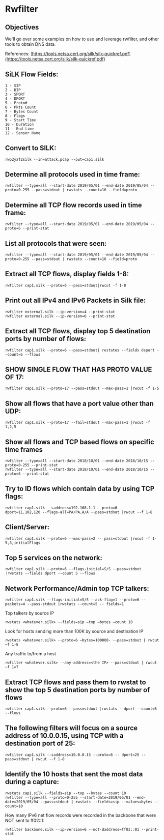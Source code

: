 # Rwfilter

## Objectives

We'll go over some examples on how to use and leverage rwfilter, and other tools to obtain DNS data.

References: [https://tools.netsa.cert.org/silk/silk-quickref.pdf](https://tools.netsa.cert.org/silk/silk-quickref.pdf)

## SiLK Flow Fields:

```text
1 - SIP
2 - DIP
3 - SPORT
4 - DPORT
5 - Proto#
6 - Pkts Count
7 - Bytes Count
8 - Flags
9 - Start Time
10 - Duration
11 - End time
12 - Sensor Name
```

## Convert to SILK:

```text
rwp2yaf2silk --in=attack.pcap --out=cap1.silk
```

## Determine all protocols used in time frame:

```text
rwfilter --type=all --start-date 2019/05/01 --end-date 2019/05/04 --proto=0-255 --pass=stdout | rwstats --count=10 --field=proto
```

## Determine all TCP flow records used in time frame:

```text
rwfilter --type=all --start-date 2019/05/01 --end-date 2019/05/04 --proto=6 --print-stat
```

## List all protocols that were seen:

```text
rwfilter --type=all --start-date 2019/05/01 --end-date 2019/05/04 --proto=0-255 --pass=stdout | rwstats --count=10 --field=proto
```

## Extract all TCP flows, display fields 1-8:

```text
rwfilter cap1.silk --proto=6 --pass=stdout|rwcut -f 1-8
```

## Print out all IPv4 and IPv6 Packets in Silk file:

```text
rwfilter external.silk --ip-version=4 --print-stat
rwfilter external.silk --ip-version=6 --print-stat
```

## Extract all TCP flows, display top 5 destination ports by number of flows:

```text
rwfilter cap1.silk --proto=6 --pass=stdout| restates --fields deport --count=5 --flows
```

## SHOW SINGLE FLOW THAT HAS PROTO VALUE OF 17:

```text
rwfilter cap1.silk --proto=17 --pass=stdout --max-pass=1 |rwcut -f 1-5
```

## Show all flows that have a port value other than UDP:

```text
rwfilter cap1.silk --proto=17 --fail=stdout --max-pass=1 |rwcut -f 1,2,5
```

## Show all flows and TCP based flows on specific time frames

```text
rwfilter --type=all --start-date 2018/10/01 --end-date 2018/10/15 --proto=0-255 --print-stat
rwfilter --type=all --start-date 2018/10/01 --end-date 2018/10/15 --proto=6 --print-stat
```

## Try to ID flows which contain data by using TCP flags:

```text
rwfilter cap1.silk --saddress=192.168.1.1 --proto=6 -- dport=11,102,120 --flags-all=PA/PA,A/A --pass=stdout |rwcut --f 1-8
```

## Client/Server:

```text
rwfilter cap1.silk --proto=6 --max-pass=2 -- pass=stdout |rwcut -f 1-5,8,initialFlags
```

## Top 5 services on the network:

```text
rwfilter cap1.silk --proto=6 --flags-initial=S/S --pass=stdout |rwstats --fields dport --count 5 --flows
```

## Network Performance/Admin top TCP talkers:

```text
rwfilter cap1.silk --flags-initial=S/S --ack-flag=1 --proto=6 --packets=4 --pass-stdout |rwstats --count=5 -- fields=1
```

Top talkers by source IP

```text
rwstats <whatever.silk> --fields=sip –top –bytes –count 10
```

Look for hosts sending more than 100K by source and destination IP

```text
rwstats <whatever.silk> --proto=6 –bytes=100000- --pass=stdout | rwcut –f 1-8
```

Any traffic to/from a host

```text
rwfilter <whatever.silk> --any-address=<the IP> --pass=stdout | rwcut –f 1=7
```

## Extract TCP flows and pass them to rwstat to show the top 5 destination ports by number of flows

```text
rwfilter cap1.silk --proto=6 --pass=stdout |rwstats --dport --count=5 --flows
```

## The following filters will focus on a source address of 10.0.0.15, using TCP with a destination port of 25:

```text
rwfilter cap1.silk --saddress=10.0.0.15 --proto=6 -- dport=25 --pass=stdout | rwcut --f 1-8
```

## Identify the 10 hosts that sent the most data during a capture:

```text
rwstats cap1.silk --fields=sip --top --bytes --count 10
rwfilter --type=all --proto=0-255 --start-date=2019/05/01 --end-date=2019/05/04 --pass=stdout | rwstats --fields=sip --values=bytes --count=10
```

How many IPv6 net flow records were recorded in the backbone that were NOT sent to ff02::1:

```text
rwfilter backbone.silk --ip-version=6 --not-daddress=ff02::01 --print-stat
```

